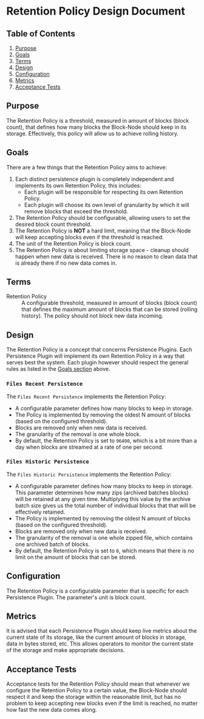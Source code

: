 # Retention Policy Design Document

## Table of Contents

1. [Purpose](#purpose)
2. [Goals](#goals)
3. [Terms](#terms)
4. [Design](#design)
5. [Configuration](#configuration)
6. [Metrics](#metrics)
7. [Acceptance Tests](#acceptance-tests)

## Purpose

The Retention Policy is a threshold, measured in amount of blocks (block count),
that defines how many blocks the Block-Node should keep in its storage.
Effectively, this policy will allow us to achieve rolling history.

## Goals

There are a few things that the Retention Policy aims to achieve:

1. Each distinct persistence plugin is completely independent and implements its
   own Retention Policy, this includes:
   - Each plugin will be responsible for respecting its own Retention Policy.
   - Each plugin will choose its own level of granularity by which it will
     remove blocks that exceed the threshold.
2. The Retention Policy should be configurable, allowing users to set the
   desired block count threshold.
3. The Retention Policy is **NOT** a hard limit, meaning that the Block-Node
   will keep accepting blocks even if the threshold is reached.
4. The unit of the Retention Policy is block count.
5. The Retention Policy is about limiting storage space - cleanup should happen
   when new data is received. There is no reason to clean data that is already
   there if no new data comes in.

## Terms

<dl>
  <dt>Retention Policy</dt>
  <dd>A configurable threshold, measured in amount of blocks (block count) that
      defines the maximum amount of blocks that can be stored (rolling history).
      The policy should not block new data incoming.</dd>
</dl>

## Design

The Retention Policy is a concept that concerns Persistence Plugins.
Each Persistence Plugin will implement its own Retention Policy in a way that
serves best the system. Each plugin however should respect the general rules as
listed in the [Goals section](#goals) above.

### `Files Recent Persistence`

The `Files Recent Persistence` implements the Retention Policy:

- A configurable parameter defines how many blocks to keep in storage.
- The Policy is implemented by removing the oldest N amount of blocks (based on
  the configured threshold).
- Blocks are removed only when new data is received.
- The granularity of the removal is one whole block.
- By default, the Retention Policy is set to `96400`, which is a bit more than
  a day when blocks are streamed at a rate of one per second.

### `Files Historic Persistence`

The `Files Historic Persistence` implements the Retention Policy:

- A configurable parameter defines how many blocks to keep in storage. This
  parameter determines how many zips (archived batches blocks) will be retained
  at any given time. Multiplying this value by the archive batch size gives us
  the total number of individual blocks that that will be effectively retained.
- The Policy is implemented by removing the oldest N amount of blocks (based on
  the configured threshold).
- Blocks are removed only when new data is received.
- The granularity of the removal is one whole zipped file, which contains one
  archived batch of blocks.
- By default, the Retention Policy is set to `0`, which means that there is no
  limit on the amount of blocks that can be stored.

## Configuration

The Retention Policy is a configurable parameter that is specific for each
Persistence Plugin. The parameter's unit is block count.

## Metrics

It is advised that each Persistence Plugin should keep live metrics about the
current state of its storage, like the current amount of blocks in storage,
data in bytes stored, etc. This allows operators to monitor the current state of
the storage and make appropriate decisions.

## Acceptance Tests

Acceptance tests for the Retention Policy should mean that whenever we configure
the Retention Policy to a certain value, the Block-Node should respect it and
keep the storage within the reasonable limit, but has no problem to keep
accepting new blocks even if the limit is reached, no matter how fast the new
data comes along.
